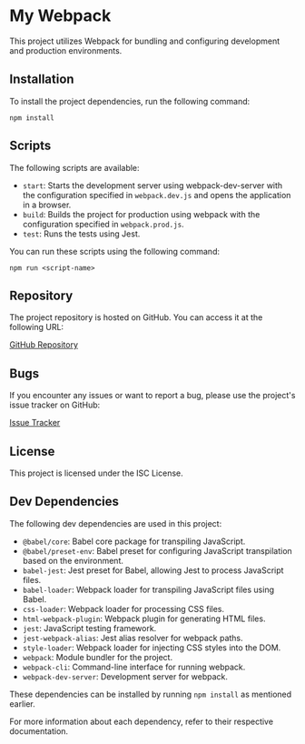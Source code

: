 # My Webpack

This project utilizes Webpack for bundling and configuring development and production environments.

## Installation

To install the project dependencies, run the following command:

```
npm install
```

## Scripts

The following scripts are available:

- `start`: Starts the development server using webpack-dev-server with the configuration specified in `webpack.dev.js` and opens the application in a browser.
- `build`: Builds the project for production using webpack with the configuration specified in `webpack.prod.js`.
- `test`: Runs the tests using Jest.

You can run these scripts using the following command:

```
npm run <script-name>
```

## Repository

The project repository is hosted on GitHub. You can access it at the following URL:

[GitHub Repository](https://github.com/DawidGawronskiDev/Kanban-task-management-web-app)

## Bugs

If you encounter any issues or want to report a bug, please use the project's issue tracker on GitHub:

[Issue Tracker](https://github.com/DawidGawronskiDev/Kanban-task-management-web-app/issues)

## License

This project is licensed under the ISC License.

## Dev Dependencies

The following dev dependencies are used in this project:

- `@babel/core`: Babel core package for transpiling JavaScript.
- `@babel/preset-env`: Babel preset for configuring JavaScript transpilation based on the environment.
- `babel-jest`: Jest preset for Babel, allowing Jest to process JavaScript files.
- `babel-loader`: Webpack loader for transpiling JavaScript files using Babel.
- `css-loader`: Webpack loader for processing CSS files.
- `html-webpack-plugin`: Webpack plugin for generating HTML files.
- `jest`: JavaScript testing framework.
- `jest-webpack-alias`: Jest alias resolver for webpack paths.
- `style-loader`: Webpack loader for injecting CSS styles into the DOM.
- `webpack`: Module bundler for the project.
- `webpack-cli`: Command-line interface for running webpack.
- `webpack-dev-server`: Development server for webpack.

These dependencies can be installed by running `npm install` as mentioned earlier.

For more information about each dependency, refer to their respective documentation.
